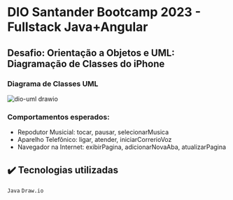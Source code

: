 # DIO Santander Bootcamp 2023 - Fullstack Java+Angular
## Desafio: Orientação a Objetos e UML: Diagramação de Classes do iPhone

### Diagrama de Classes UML
![dio-uml drawio](https://github.com/steph-cs/UML-java-iphone/assets/61119367/17a8811b-399f-4f32-b2f3-27d204b92d7d)

### Comportamentos esperados:
- Repodutor Musicial: tocar, pausar, selecionarMusica
- Aparelho Telefônico: ligar, atender, iniciarCorrerioVoz
- Navegador na Internet: exibirPagina, adicionarNovaAba, atualizarPagina


## ✔️ Tecnologias utilizadas

``Java``  ``Draw.io``
